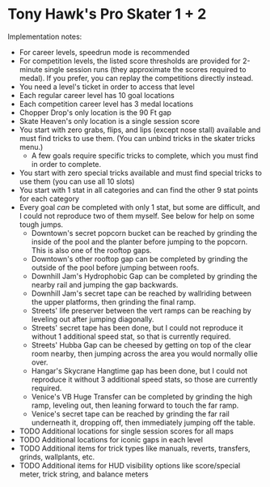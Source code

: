 # Tony Hawk's Pro Skater 1 + 2

Implementation notes:
- For career levels, speedrun mode is recommended
- For competition levels, the listed score thresholds are provided for 2-minute single session runs (they approximate the scores required to medal). If you prefer, you can replay the competitions directly instead.
- You need a level's ticket in order to access that level
- Each regular career level has 10 goal locations
- Each competition career level has 3 medal locations
- Chopper Drop's only location is the 90 Ft gap
- Skate Heaven's only location is a single session score
- You start with zero grabs, flips, and lips (except nose stall) available and must find tricks to use them. (You can unbind tricks in the skater tricks menu.)
    - A few goals require specific tricks to complete, which you must find in order to complete.
- You start with zero special tricks available and must find special tricks to use them (you can use all 10 slots)
- You start with 1 stat in all categories and can find the other 9 stat points for each category
- Every goal _can_ be completed with only 1 stat, but some are difficult, and I could not reproduce two of them myself. See below for help on some tough jumps.
    - Downtown's secret popcorn bucket can be reached by grinding the inside of the pool and the planter before jumping to the popcorn. This is also one of the rooftop gaps.
    - Downtown's other rooftop gap can be completed by grinding the outside of the pool before jumping between roofs.
    - Downhill Jam's Hydrophobic Gap can be completed by grinding the nearby rail and jumping the gap backwards.
    - Downhill Jam's secret tape can be reached by wallriding between the upper platforms, then grinding the final ramp.
    - Streets' life preserver between the vert ramps can be reaching by leveling out after jumping diagonally.
    - Streets' secret tape has been done, but I could not reproduce it without 1 additional speed stat, so that is currently required.
    - Streets' Hubba Gap can be cheesed by getting on top of the clear room nearby, then jumping across the area you would normally ollie over.
    - Hangar's Skycrane Hangtime gap has been done, but I could not reproduce it without 3 additional speed stats, so those are currently required.
    - Venice's VB Huge Transfer can be completed by grinding the high ramp, leveling out, then leaning forward to touch the far ramp.
    - Venice's secret tape can be reached by grinding the far rail underneath it, dropping off, then immediately jumping off the table.
- TODO Additional locations for single session scores for all maps
- TODO Additional locations for iconic gaps in each level
- TODO Additional items for trick types like manuals, reverts, transfers, grinds, wallplants, etc.
- TODO Additional items for HUD visibility options like score/special meter, trick string, and balance meters

